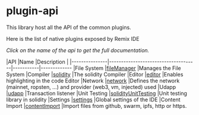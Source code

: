 # plugin-api

This library host all the API of the common plugins.

Here is the list of native plugins exposed by Remix IDE

_Click on the name of the api to get the full documentation._

|API            |Name                                 |Description |
|---------------|-------------------------------------|-----------|-------------
|File System    |[fileManager](./doc/file-system.md)  |Manages the File System
|Compiler       |[solidity](./doc/solidity.md)        |The solidity Compiler
|Editor         |[editor](./doc/editor.md)            |Enables highlighting in the code Editor
|Network        |[network](./doc/network.md)          |Defines the network (mainnet, ropsten, ...) and provider (web3, vm, injected) used
|Udapp          |[udapp](./doc/udapp.md)              |Transaction listener
|Unit Testing   |[solidityUnitTesting](./doc/unit-testing.md) |Unit testing library in solidity
|Settings       |[settings](./doc/settings.md)        |Global settings of the IDE
|Content Import |[contentImport](./doc/content-import.md) |Import files from  github, swarm, ipfs, http or https.